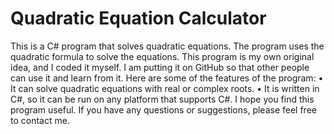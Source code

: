 # Quadratic Equation Calculator

This is a C# program that solves quadratic equations. The program uses the quadratic formula to solve the equations. This program is my own original idea, and I coded it myself. I am putting it on GitHub so that other people can use it and learn from it.
Here are some of the features of the program:
•	It can solve quadratic equations with real or complex roots.
•	It is written in C#, so it can be run on any platform that supports C#. 
I hope you find this program useful. If you have any questions or suggestions, please feel free to contact me.
